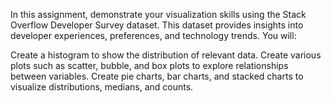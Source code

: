 In this assignment, demonstrate your visualization skills using the Stack Overflow Developer Survey dataset. This dataset provides insights into developer experiences, preferences, and technology trends. You will:

Create a histogram to show the distribution of relevant data.
Create various plots such as scatter, bubble, and box plots to explore relationships between variables.
Create pie charts, bar charts, and stacked charts to visualize distributions, medians, and counts.
